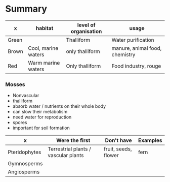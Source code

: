 # Summary

|x|habitat|level of organisation|usage|
|-----|-----|-----|-----|
|Green||Thalliform|Water purification|
|Brown|Cool, marine waters|only thalliform|manure, animal food, chemistry|
|Red|Warm marine waters|Only thalliform|Food industry, rouge|

### Mosses
- Nonvascular
- thalliform
- absorb water / nutrients on their whole body
- can slow their metabolism
- need water for reproduction
- spores
- important for soil formation

|x|Were the first|Don't have|Examples|
|-----|-----|-----|-----|
|Pteridophytes|Terrestrial plants / vascular plants|fruit, seeds, flower|fern|
|Gymnosperms||||
|Angiosperms||||
